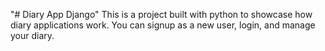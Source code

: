 "# Diary App Django" 
This is a project built with python to showcase how diary applications work. You can signup as a new user, login, and manage your diary. 